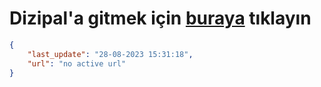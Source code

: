 # Dizipal'a gitmek için [buraya](None) tıklayın
        
```json
{
    "last_update": "28-08-2023 15:31:18",
    "url": "no active url"
}
```